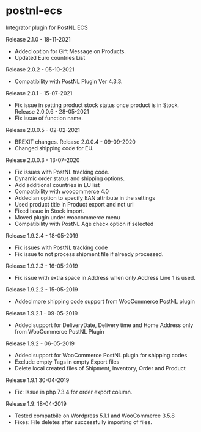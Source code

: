 # postnl-ecs
Integrator plugin for PostNL ECS

Release 2.1.0 - 18-11-2021
- Added option for Gift Message on Products.
- Updated Euro countries List

Release 2.0.2 - 05-10-2021
- Compatibility with PostNL Plugin Ver 4.3.3.

Release 2.0.1 - 15-07-2021
- Fix issue in setting product stock status once product is in Stock.
Release 2.0.0.6 - 28-05-2021
- Fix issue of function name.

Release 2.0.0.5 - 02-02-2021
- BREXIT changes.
Release 2.0.0.4 - 09-09-2020
- Changed shipping code for EU.

Release 2.0.0.3 - 13-07-2020
- Fix issues with PostNL tracking code.
- Dynamic order status and shipping options.
- Add additional countries in EU list
- Compatibility with woocommerce 4.0
- Added an option to specify EAN attribute in the settings
- Used product title in Product export and not url
- Fixed issue in Stock import.
- Moved plugin under woocommerce menu
- Compatibility with PostNL Age check option if selected 


Release 1.9.2.4 - 18-05-2019
- Fix issues with PostNL tracking code
- Fix issue to not process shipment file if already processed.

Release 1.9.2.3 - 16-05-2019
- Fix issue with extra space in Address when only Address Line 1 is used.

Release 1.9.2.2 - 15-05-2019
- Added more shipping code support from WooCommerce PostNL plugin

Release 1.9.2.1 - 09-05-2019
- Added support for DeliveryDate, Delivery time and Home Address only from WooCommerce PostNL Plugin

Release 1.9.2 - 06-05-2019
- Added support for WooCommerce PostNL plugin for shipping codes
- Exclude empty Tags in empty Export files
- Delete local created files of Shipment, Inventory, Order and Product

Release 1.9.1 30-04-2019
- Fix: Issue in php 7.3.4 for order export column.

Release 1.9: 18-04-2019
- Tested compatbile on Wordpress 5.1.1 and WooCommerce 3.5.8
- Fixes: File deletes after successfully importing of files.
